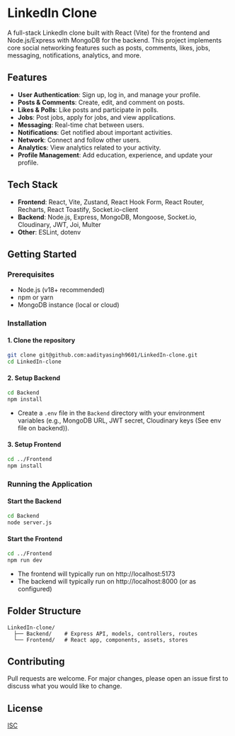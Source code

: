 # LinkedIn Clone

A full-stack LinkedIn clone built with React (Vite) for the frontend and Node.js/Express with MongoDB for the backend. This project implements core social networking features such as posts, comments, likes, jobs, messaging, notifications, analytics, and more.

## Features

- **User Authentication**: Sign up, log in, and manage your profile.
- **Posts & Comments**: Create, edit, and comment on posts.
- **Likes & Polls**: Like posts and participate in polls.
- **Jobs**: Post jobs, apply for jobs, and view applications.
- **Messaging**: Real-time chat between users.
- **Notifications**: Get notified about important activities.
- **Network**: Connect and follow other users.
- **Analytics**: View analytics related to your activity.
- **Profile Management**: Add education, experience, and update your profile.
<!-- - **Responsive UI**: Modern, clean, and responsive user interface. -->

## Tech Stack

- **Frontend**: React, Vite, Zustand, React Hook Form, React Router, Recharts, React Toastify, Socket.io-client
- **Backend**: Node.js, Express, MongoDB, Mongoose, Socket.io, Cloudinary, JWT, Joi, Multer
- **Other**: ESLint, dotenv

## Getting Started

### Prerequisites

- Node.js (v18+ recommended)
- npm or yarn
- MongoDB instance (local or cloud)

### Installation

#### 1. Clone the repository

```bash
git clone git@github.com:aadityasingh9601/LinkedIn-clone.git
cd LinkedIn-clone
```

#### 2. Setup Backend

```bash
cd Backend
npm install
```

- Create a `.env` file in the `Backend` directory with your environment variables (e.g., MongoDB URL, JWT secret, Cloudinary keys (See env file on backend)).

#### 3. Setup Frontend

```bash
cd ../Frontend
npm install
```

### Running the Application

#### Start the Backend

```bash
cd Backend
node server.js
```

#### Start the Frontend

```bash
cd ../Frontend
npm run dev
```

- The frontend will typically run on http://localhost:5173
- The backend will typically run on http://localhost:8000 (or as configured)

## Folder Structure

```
LinkedIn-clone/
  ├── Backend/    # Express API, models, controllers, routes
  └── Frontend/   # React app, components, assets, stores
```

## Contributing

Pull requests are welcome. For major changes, please open an issue first to discuss what you would like to change.

## License

[ISC](LICENSE)